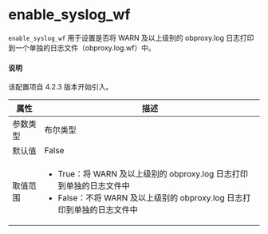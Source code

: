 # enable_syslog_wf

`enable_syslog_wf` 用于设置是否将 WARN 及以上级别的 obproxy.log 日志打印到一个单独的日志文件（obproxy.log.wf）中。

<main id="notice" type='explain'>
  <h4>说明</h4>
  <p>该配置项自 4.2.3 版本开始引入。</p>
</main>

|   属性   |                 描述                 |
|---------|--------------------------------------|
| 参数类型 | 布尔类型                              |
| 默认值   | False                                |
| 取值范围 | <ul><li>True：将 WARN 及以上级别的 obproxy.log 日志打印到单独的日志文件中</li><li>False：不将 WARN 及以上级别的 obproxy.log 日志打印到单独的日志文件中</li></ul> |
